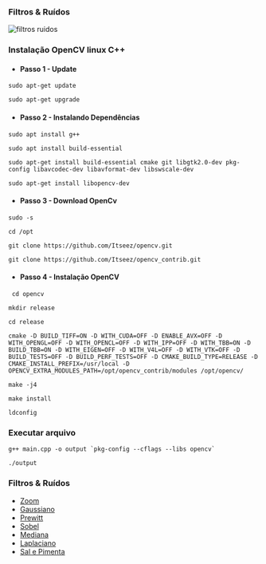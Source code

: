 ### Filtros & Ruídos
![filtros ruidos](https://user-images.githubusercontent.com/46036174/86392548-01c1e780-bc72-11ea-9686-a2ec67aa2ff8.png)


### Instalação OpenCV linux C++

* #### Passo 1 - Update

``` 
sudo apt-get update
```

``` 
sudo apt-get upgrade
```

* #### Passo 2 - Instalando Dependências
```
sudo apt install g++
```
```
sudo apt install build-essential
```
``` 
sudo apt-get install build-essential cmake git libgtk2.0-dev pkg-config libavcodec-dev libavformat-dev libswscale-dev
```

``` 
sudo apt-get install libopencv-dev
```

* #### Passo 3 - Download OpenCv

``` 
sudo -s
```

``` 
cd /opt
```

``` 
git clone https://github.com/Itseez/opencv.git
```

``` 
git clone https://github.com/Itseez/opencv_contrib.git
```

* #### Passo 4 - Instalação OpenCV

 

``` 
 cd opencv
```

``` 
mkdir release
```

``` 
cd release
```

``` 
cmake -D BUILD_TIFF=ON -D WITH_CUDA=OFF -D ENABLE_AVX=OFF -D WITH_OPENGL=OFF -D WITH_OPENCL=OFF -D WITH_IPP=OFF -D WITH_TBB=ON -D BUILD_TBB=ON -D WITH_EIGEN=OFF -D WITH_V4L=OFF -D WITH_VTK=OFF -D BUILD_TESTS=OFF -D BUILD_PERF_TESTS=OFF -D CMAKE_BUILD_TYPE=RELEASE -D CMAKE_INSTALL_PREFIX=/usr/local -D OPENCV_EXTRA_MODULES_PATH=/opt/opencv_contrib/modules /opt/opencv/
```

``` 
make -j4
```

``` 
make install
```

``` 
ldconfig
```

### Executar arquivo

``` 
g++ main.cpp -o output `pkg-config --cflags --libs opencv`
```

``` 
./output
```

### Filtros & Ruídos
* [Zoom](https://pt.wikipedia.org/wiki/Zoom_(efeito)) 
* [Gaussiano](https://en.wikipedia.org/wiki/Gaussian_filter) 
* [Prewitt](https://pt.wikipedia.org/wiki/Operador_Prewitt)
* [Sobel](https://pt.wikipedia.org/wiki/Filtro_Sobel)
* [Mediana](https://pt.wikipedia.org/wiki/Filtro_n%C3%A3o_linear)
* [Laplaciano](https://pt.wikipedia.org/wiki/Laplaciano)
* [Sal e Pimenta](https://prezi.com/xpzu0uq3rk4o/ruido-sal-e-pimenta-e-a-media-contra-harmonica/)
